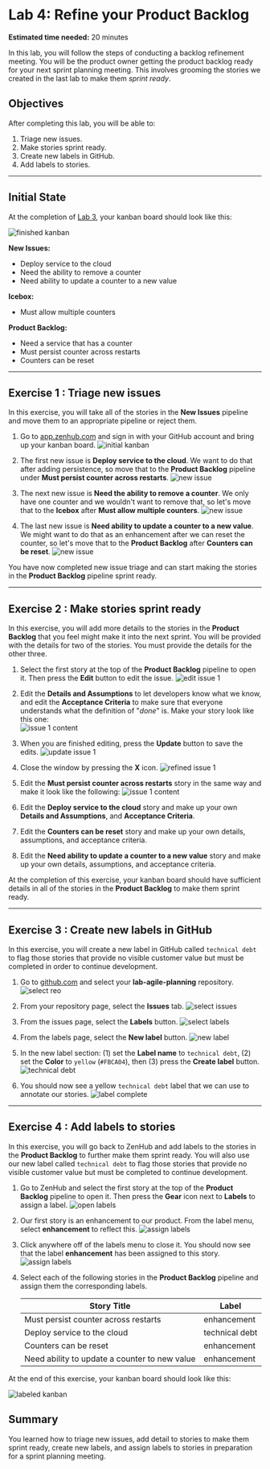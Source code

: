 # Lab 4: Refine your Product Backlog

**Estimated time needed:** 20 minutes

In this lab, you will follow the steps of conducting a backlog refinement meeting. You will be the product owner getting the product backlog ready for your next sprint planning meeting. This involves grooming the stories we created in the last lab to make them *sprint ready*.

## Objectives

After completing this lab, you will be able to:

1. Triage new issues.
1. Make stories sprint ready.
1. Create new labels in GitHub.
1. Add labels to stories.

---

## Initial State

At the completion of [Lab 3](../lab_3/lab3-assemble-product-backlog.md), your kanban board should look like this:

![finished kanban](images/lab4-zenhub-starting-kanban.png)

**New Issues:**

- Deploy service to the cloud
- Need the ability to remove a counter
- Need ability to update a counter to a new value

**Icebox:**

- Must allow multiple counters

**Product Backlog:**

- Need a service that has a counter
- Must persist counter across restarts
- Counters can be reset

---

## Exercise 1 : Triage new issues

In this exercise, you will take all of the stories in the **New Issues** pipeline and move them to an appropriate pipeline or reject them.

1. Go to [app.zenhub.com](http://app.zenhub.com) and sign in with your GitHub account and bring up your kanban board.
    ![initial kanban](images/lab4-zenhub-initial-board.png)

1. The first new issue is **Deploy service to the cloud**. We want to do that after adding persistence, so move that to the **Product Backlog** pipeline under **Must persist counter across restarts**.
    ![new issue](images/lab4-zenhub-move-issue-5.png)

1. The next new issue is **Need the ability to remove a counter**. We only have one counter and we wouldn't want to remove that, so let's move that to the **Icebox** after  **Must allow multiple counters**.
    ![new issue](images/lab4-zenhub-move-issue-6.png)

1. The last new issue is **Need ability to update a counter to a new value**. We might want to do that as an enhancement after we can reset the counter, so let's move that to the **Product Backlog** after **Counters can be reset**.
    ![new issue](images/lab4-zenhub-move-issue-7.png)

You have now completed new issue triage and can start making the stories in the **Product Backlog** pipeline sprint ready.

---

## Exercise 2 : Make stories sprint ready

In this exercise, you will add more details to the stories in the **Product Backlog** that you feel might make it into the next sprint. You will be provided with the details for two of the stories. You must provide the details for the other three.

1. Select the first story at the top of the **Product Backlog** pipeline to open it. Then press the **Edit** button to edit the issue.
    ![edit issue 1](images/lab4-zenhub-edit-issue-1.png)

1. Edit the **Details and Assumptions** to let developers know what we know, and edit the **Acceptance Criteria** to make sure that everyone understands what the definition of "*done*" is. Make your story look like this one:  
    ![issue 1 content](images/lab4-zenhub-content-issue-1.png)

1. When you are finished editing, press the **Update** button to save the edits.
    ![update issue 1](images/lab4-zenhub-update-issue-1.png)

1. Close the window by pressing the **X** icon.
    ![refined issue 1](images/lab4-zenhub-refined-issue-1.png)

1. Edit the **Must persist counter across restarts** story in the same way and make it look like the following:
    ![issue 1 content](images/lab4-zenhub-content-issue-2.png)

1. Edit the **Deploy service to the cloud** story and make up your own **Details and Assumptions**, and **Acceptance Criteria**.

1. Edit the **Counters can be reset** story and make up your own details, assumptions, and acceptance criteria.

1. Edit the **Need ability to update a counter to a new value** story and make up your own details, assumptions, and acceptance criteria.

At the completion of this exercise, your kanban board should have sufficient details in all of the stories in the **Product Backlog** to make them sprint ready.

---

## Exercise 3 : Create new labels in GitHub

In this exercise, you will create a new label in GitHub called `technical debt` to flag those stories that provide no visible customer value but must be completed in order to continue development.

1. Go to [github.com](http://www.github.com) and select your **lab-agile-planning** repository.
    ![select reo](images/lab4-github-select-repo.png)

1. From your repository page, select the **Issues** tab.
    ![select issues](images/lab4-github-select-issues.png)

1. From the issues page, select the **Labels** button.
    ![select labels](images/lab4-github-select-labels.png)

1. From the labels page, select the **New label** button.
    ![new label](images/lab4-github-select-new-label.png)

1. In the new label section: (1) set the **Label name** to `technical debt`, (2) set the **Color** to `yellow` (`#FBCA04`), then (3) press the **Create label** button.
    ![technical debt](images/lab4-github-label-technical-debt.png)

1. You should now see a yellow `technical debt` label that we can use to annotate our stories.
    ![label complete](images/lab4-github-label-complete.png)

---

## Exercise 4 : Add labels to stories

In this exercise, you will go back to ZenHub and add labels to the stories in the **Product Backlog** to further make them sprint ready. You will also use our new label called `technical debt` to flag those stories that provide no visible customer value but must be completed to continue development.

1. Go to ZenHub and select the first story at the top of the **Product Backlog** pipeline to open it. Then press the **Gear** icon next to **Labels** to assign a label.
    ![open labels](images/lab4-zenhub-labels-open.png)

1. Our first story is an enhancement to our product. From the label menu, select **enhancement** to reflect this.
    ![assign labels](images/lab4-zenhub-labels-assign.png)

1. Click anywhere off of the labels menu to close it. You should now see that the label **enhancement** has been assigned to this story.
    ![assign labels](images/lab4-zenhub-labels-enhancement.png)

1. Select each of the following stories in the **Product Backlog** pipeline and assign them the corresponding labels.

    | Story Title | Label |
    |-------|-------|
    | Must persist counter across restarts | enhancement |
    | Deploy service to the cloud | technical debt |
    | Counters can be reset | enhancement |
    | Need ability to update a counter to new value | enhancement |

At the end of this exercise, your kanban board should look like this:

![labeled kanban](images/lab4-zenhub-labeled-kanban.png)

## Summary

You learned how to triage new issues, add detail to stories to make them sprint ready, create new labels, and assign labels to stories in preparation for a sprint planning meeting.
